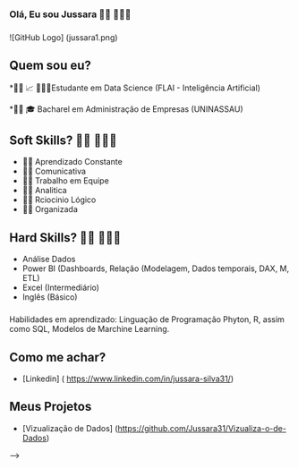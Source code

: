 ### **Olá, Eu sou Jussara**  👩🏽 👩🏽‍💻
###
![GitHub Logo] (jussara1.png)



## Quem sou eu?

*👩🏽 📈 👩🏽‍🎓Estudante em Data Science (FLAI - Inteligência Artificial)

*👩🏽 🎓 Bacharel em Administração de Empresas (UNINASSAU)


## Soft Skills? 👩🏽 👩🏽‍💻

* 👩🏽  Aprendizado Constante
* 👩🏽  Comunicativa
* 👩🏽  Trabalho em Equipe
* 👩🏽  Analitica
* 👩🏽  Rciocinio Lógico
* 👩🏽  Organizada

## Hard Skills? 👩🏽 👩🏽‍💻

* Análise Dados
* Power BI (Dashboards, Relação (Modelagem, Dados temporais, DAX, M, ETL) 
* Excel (Intermediário)
* Inglês (Básico)

###

Habilidades em aprendizado: Linguação de Programação Phyton, R, assim como SQL, Modelos de Marchine Learning.

          
## Como me achar?

* [Linkedin] ( https://www.linkedin.com/in/jussara-silva31/)

## **Meus Projetos**

* [Vizualização de Dados] (https://github.com/Jussara31/Vizualiza-o-de-Dados)

-->
